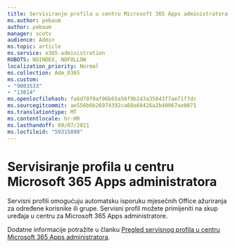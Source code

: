 ```yaml
---
title: Servisiranje profila u centru Microsoft 365 Apps administratora
ms.author: pebaum
author: pebaum
manager: scotv
audience: Admin
ms.topic: article
ms.service: o365-administration
ROBOTS: NOINDEX, NOFOLLOW
localization_priority: Normal
ms.collection: Adm_O365
ms.custom:
- "9003533"
- "13814"
ms.openlocfilehash: fa6d78f0af06b65a56f9b243a35843f7ae71f7dc
ms.sourcegitcommit: ae556b6b26974392ca68a68426a2b40967ae0071
ms.translationtype: MT
ms.contentlocale: hr-HR
ms.lasthandoff: 09/07/2021
ms.locfileid: "59315890"
---
```

# <a name="servicing-profiles-in-microsoft-365-apps-admin-center"></a>Servisiranje profila u centru Microsoft 365 Apps administratora

Servisni profili omogućuju automatsku isporuku mjesečnih Office ažuriranja za određene korisnike ili grupe. Servisni profil možete primijeniti na skup uređaja u centru za Microsoft 365 Apps administratore.

Dodatne informacije potražite u članku [Pregled servisnog profila u centru Microsoft 365 Apps administratora](https://docs.microsoft.com/deployoffice/admincenter/servicing-profile).